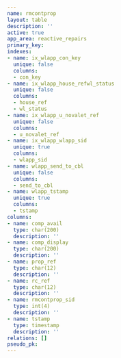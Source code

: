 ```yaml
---
name: rmcontprop
layout: table
description: ''
active: true
app_area: reactive_repairs
primary_key: 
indexes:
- name: ix_wlapp_con_key
  unique: false
  columns:
  - con_key
- name: ix_wlapp_house_refwl_status
  unique: false
  columns:
  - house_ref
  - wl_status
- name: ix_wlapp_u_novalet_ref
  unique: false
  columns:
  - u_novalet_ref
- name: ix_wlapp_wlapp_sid
  unique: true
  columns:
  - wlapp_sid
- name: wlapp_send_to_cbl
  unique: false
  columns:
  - send_to_cbl
- name: wlapp_tstamp
  unique: true
  columns:
  - tstamp
columns:
- name: comp_avail
  type: char(200)
  description: ''
- name: comp_display
  type: char(200)
  description: ''
- name: prop_ref
  type: char(12)
  description: ''
- name: rc_ref
  type: char(12)
  description: ''
- name: rmcontprop_sid
  type: int(4)
  description: ''
- name: tstamp
  type: timestamp
  description: ''
relations: []
pseudo_pk: 
---
```


